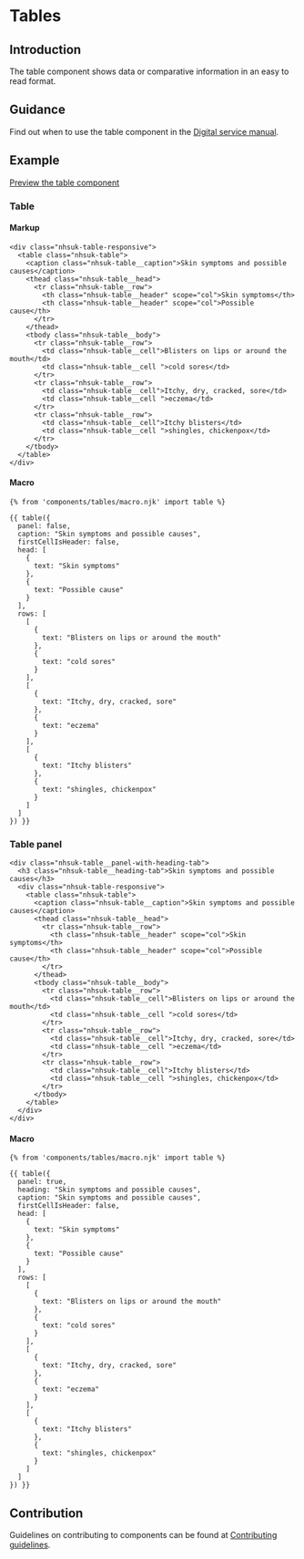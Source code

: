 # Tables

## Introduction

The table component shows data or comparative information in an easy to read format.

## Guidance

Find out when to use the table component in the [Digital service manual]().

## Example

[Preview the table component]()

### Table

#### Markup

    <div class="nhsuk-table-responsive">
      <table class="nhsuk-table">
        <caption class="nhsuk-table__caption">Skin symptoms and possible causes</caption>
        <thead class="nhsuk-table__head">
          <tr class="nhsuk-table__row">
            <th class="nhsuk-table__header" scope="col">Skin symptoms</th>
            <th class="nhsuk-table__header" scope="col">Possible cause</th>
          </tr>
        </thead>
        <tbody class="nhsuk-table__body">
          <tr class="nhsuk-table__row">
            <td class="nhsuk-table__cell">Blisters on lips or around the mouth</td>
            <td class="nhsuk-table__cell ">cold sores</td>
          </tr>
          <tr class="nhsuk-table__row">
            <td class="nhsuk-table__cell">Itchy, dry, cracked, sore</td>
            <td class="nhsuk-table__cell ">eczema</td>
          </tr>  
          <tr class="nhsuk-table__row">
            <td class="nhsuk-table__cell">Itchy blisters</td>
            <td class="nhsuk-table__cell ">shingles, chickenpox</td>
          </tr>
        </tbody>
      </table>
    </div>

#### Macro

    {% from 'components/tables/macro.njk' import table %}

    {{ table({
      panel: false,
      caption: "Skin symptoms and possible causes",
      firstCellIsHeader: false,
      head: [
        {
          text: "Skin symptoms"
        },
        {
          text: "Possible cause"
        }
      ],
      rows: [
        [
          {
            text: "Blisters on lips or around the mouth"
          },
          {
            text: "cold sores"
          }
        ],
        [
          {
            text: "Itchy, dry, cracked, sore"
          },
          {
            text: "eczema"
          }
        ],
        [
          {
            text: "Itchy blisters"
          },
          {
            text: "shingles, chickenpox"
          }
        ]
      ]
    }) }}

### Table panel

    <div class="nhsuk-table__panel-with-heading-tab">
      <h3 class="nhsuk-table__heading-tab">Skin symptoms and possible causes</h3>
      <div class="nhsuk-table-responsive">
        <table class="nhsuk-table">  
          <caption class="nhsuk-table__caption">Skin symptoms and possible causes</caption>
          <thead class="nhsuk-table__head">
            <tr class="nhsuk-table__row">
              <th class="nhsuk-table__header" scope="col">Skin symptoms</th>
              <th class="nhsuk-table__header" scope="col">Possible cause</th>
            </tr>
          </thead>
          <tbody class="nhsuk-table__body">
            <tr class="nhsuk-table__row">
              <td class="nhsuk-table__cell">Blisters on lips or around the mouth</td>
              <td class="nhsuk-table__cell ">cold sores</td>
            </tr>
            <tr class="nhsuk-table__row">
              <td class="nhsuk-table__cell">Itchy, dry, cracked, sore</td>
              <td class="nhsuk-table__cell ">eczema</td>
            </tr>
            <tr class="nhsuk-table__row">
              <td class="nhsuk-table__cell">Itchy blisters</td>
              <td class="nhsuk-table__cell ">shingles, chickenpox</td>
            </tr>
          </tbody>
        </table>
      </div>
    </div>

#### Macro

    {% from 'components/tables/macro.njk' import table %}

    {{ table({
      panel: true,
      heading: "Skin symptoms and possible causes",
      caption: "Skin symptoms and possible causes",
      firstCellIsHeader: false,
      head: [
        {
          text: "Skin symptoms"
        },
        {
          text: "Possible cause"
        }
      ],
      rows: [
        [
          {
            text: "Blisters on lips or around the mouth"
          },
          {
            text: "cold sores"
          }
        ],
        [
          {
            text: "Itchy, dry, cracked, sore"
          },
          {
            text: "eczema"
          }
        ],
        [
          {
            text: "Itchy blisters"
          },
          {
            text: "shingles, chickenpox"
          }
        ]
      ]
    }) }}

## Contribution

Guidelines on contributing to components can be found at [Contributing guidelines]().
